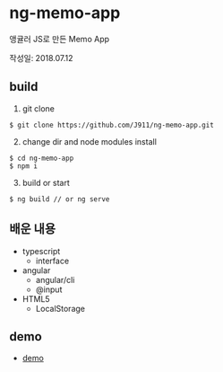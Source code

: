 # ng-memo-app
앵귤러 JS로 만든 Memo App

작성일: 2018.07.12

## build
1. git clone
```
$ git clone https://github.com/J911/ng-memo-app.git
```
2. change dir and node modules install
```
$ cd ng-memo-app
$ npm i
```
3. build or start
```
$ ng build // or ng serve
```
## 배운 내용
- typescript
  - interface
- angular
  - angular/cli
  - @input
- HTML5
  - LocalStorage
 
## demo
- [demo](https://j911.me/ng-memo-app/dist/ng-memo-app/)
